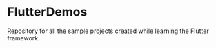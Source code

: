 # FlutterDemos
Repository for all the sample projects created while learning the Flutter framework.
